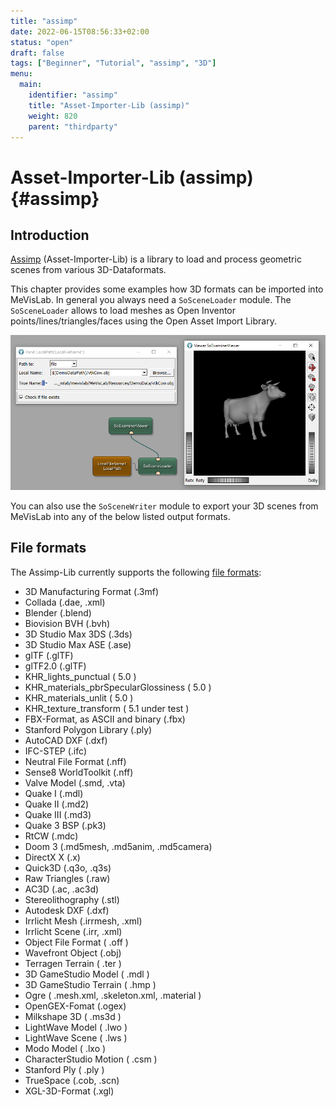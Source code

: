 ```yaml
---
title: "assimp"
date: 2022-06-15T08:56:33+02:00
status: "open"
draft: false
tags: ["Beginner", "Tutorial", "assimp", "3D"]
menu: 
  main:
    identifier: "assimp"
    title: "Asset-Importer-Lib (assimp)"
    weight: 820
    parent: "thirdparty"
---
```

# Asset-Importer-Lib (assimp) {#assimp}
## Introduction
[Assimp](http://www.assimp.org "assimp") (Asset-Importer-Lib) is a library to load and process geometric scenes from various 3D-Dataformats.

This chapter provides some examples how 3D formats can be imported into MeVisLab. In general you always need a `SoSceneLoader` module. The `SoSceneLoader` allows to load meshes as Open Inventor points/lines/triangles/faces using the Open Asset Import Library.

![SoSceneLoader](/images/tutorials/thirdparty/SoSceneLoader.png "SoSceneLoader")

You can also use the `SoSceneWriter` module to export your 3D scenes from MeVisLab into any of the below listed output formats.

## File formats
The Assimp-Lib currently supports the following [file formats](https://assimp-docs.readthedocs.io/en/v5.1.0/about/introduction.html):

* 3D Manufacturing Format (.3mf)
* Collada (.dae, .xml)
* Blender (.blend)
* Biovision BVH (.bvh)
* 3D Studio Max 3DS (.3ds)
* 3D Studio Max ASE (.ase)
* glTF (.glTF)
* glTF2.0 (.glTF)
* KHR_lights_punctual ( 5.0 )
* KHR_materials_pbrSpecularGlossiness ( 5.0 )
* KHR_materials_unlit ( 5.0 )
* KHR_texture_transform ( 5.1 under test )
* FBX-Format, as ASCII and binary (.fbx)
* Stanford Polygon Library (.ply)
* AutoCAD DXF (.dxf)
* IFC-STEP (.ifc)
* Neutral File Format (.nff)
* Sense8 WorldToolkit (.nff)
* Valve Model (.smd, .vta)
* Quake I (.mdl)
* Quake II (.md2)
* Quake III (.md3)
* Quake 3 BSP (.pk3)
* RtCW (.mdc)
* Doom 3 (.md5mesh, .md5anim, .md5camera)
* DirectX X (.x)
* Quick3D (.q3o, .q3s)
* Raw Triangles (.raw)
* AC3D (.ac, .ac3d)
* Stereolithography (.stl)
* Autodesk DXF (.dxf)
* Irrlicht Mesh (.irrmesh, .xml)
* Irrlicht Scene (.irr, .xml)
* Object File Format ( .off )
* Wavefront Object (.obj)
* Terragen Terrain ( .ter )
* 3D GameStudio Model ( .mdl )
* 3D GameStudio Terrain ( .hmp )
* Ogre ( .mesh.xml, .skeleton.xml, .material )
* OpenGEX-Fomat (.ogex)
* Milkshape 3D ( .ms3d )
* LightWave Model ( .lwo )
* LightWave Scene ( .lws )
* Modo Model ( .lxo )
* CharacterStudio Motion ( .csm )
* Stanford Ply ( .ply )
* TrueSpace (.cob, .scn)
* XGL-3D-Format (.xgl)
